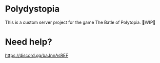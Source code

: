# Polydystopia
This is a custom server project for the game The Batle of Polytopia.
🚧WIP🚧

# Need help?
https://discord.gg/baJnnAsREF
